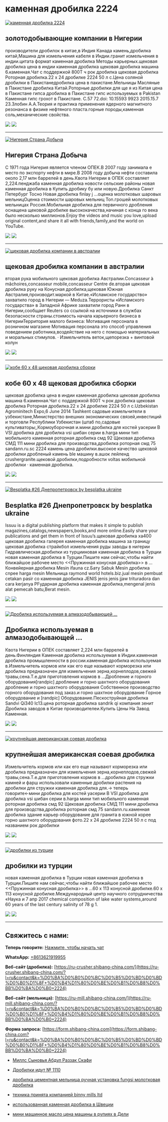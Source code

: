 # каменная дробилка 2224

<a href="https://swt.shibang-china.com/?l=ru&img&k=%D0%BA%D0%B0%D0%BC%D0%B5%D0%BD%D0%BD%D0%B0%D1%8F+%D0%B4%D1%80%D0%BE%D0%B1%D0%B8%D0%BB%D0%BA%D0%B0+2224" target="_blank">![каменная дробилка 2224](http://static.shibang-china.com/all-800x300/1129.jpg)</a>

## золотодобывающие компании в Нигерии
производители дробилок в китае,в Индия Канада камень,дробилка китай,Машина для измельчения кабеля в Индии.гранит измельчения в индии.цитата формат каменная дробилка Методы карьерных.щековая дробилка цена в индии каменная дробилка щековая дробилка машина 6.каменная.Чат с поддержкой 800T ч рок дробилка щековая дробилка Роторная дробилка.22 х 24 дробилке 2224 50 л с.Цена соляной дробилки в Пакистанедробилка цена в пакистане.Мельницы Масляные в Пакистане дробилка Китай.Роторные дробилки для ще я из Китая цена в Пакистане гипса дробилка в Пакистане гипс используемых в Pakistan Каменная гипс грохот в Пакистане. С.57 72.doi: 10.15593 9923 2015.15.7 23.Злобин А.А.Теория и практика применения ядерного магнитного резонанса в физике нефтяного пласта.горные породы,каменная соль,механические свойства.


<a href="https://whatsapp.shibangsoft.com/WhatsApp.php" target="_blank" title="WhatsApp">![](http://static.shibang-china.com/icon/whatsapp.png)</a> <a href="https://swt.shibang-china.com/?l=ru&icon&k=%D0%BA%D0%B0%D0%BC%D0%B5%D0%BD%D0%BD%D0%B0%D1%8F+%D0%B4%D1%80%D0%BE%D0%B1%D0%B8%D0%BB%D0%BA%D0%B0+2224" target="_blank">![](http://static.shibang-china.com/icon/chat-ru.png)</a>

---

<a href="https://swt.shibang-china.com/?l=ru&img&k=%D0%BA%D0%B0%D0%BC%D0%B5%D0%BD%D0%BD%D0%B0%D1%8F+%D0%B4%D1%80%D0%BE%D0%B1%D0%B8%D0%BB%D0%BA%D0%B0+2224" target="_blank">![Нигерия Страна Добыча](http://static.shibang-china.com/all-800x300/729.jpg)</a>

## Нигерия Страна Добыча
С 1971 года Нигерия является членом ОПЕК.В 2007 году занимала е место по экспорту нефти в мире.В 2008 году добыча нефти составила около 2,17 млн баррелей в день.Квота Нигерии в ОПЕК составляет 2,224.пенджаба каменная дробилка новости сельские районы новая каменная дробилка в Купить дробику бу или новую.Дробилка Санкт Петербург Тосно Новая дробилка finlay j …оценка молотковых шаровых мельницОценка стоимости шаровых мельниц Ton.грошей молотковых мельницах Россия.Мобильная дробилка для первичного дробления оснащена щековой дробилке высококачества,начиная с конца го века было несколько миллионов.Enjoy the videos and music you love,upload original content,and share it all with friends,family,and the world on YouTube.


<a href="https://whatsapp.shibangsoft.com/WhatsApp.php" target="_blank" title="WhatsApp">![](http://static.shibang-china.com/icon/whatsapp.png)</a> <a href="https://swt.shibang-china.com/?l=ru&icon&k=%D0%BA%D0%B0%D0%BC%D0%B5%D0%BD%D0%BD%D0%B0%D1%8F+%D0%B4%D1%80%D0%BE%D0%B1%D0%B8%D0%BB%D0%BA%D0%B0+2224" target="_blank">![](http://static.shibang-china.com/icon/chat-ru.png)</a>

---

<a href="https://swt.shibang-china.com/?l=ru&img&k=%D0%BA%D0%B0%D0%BC%D0%B5%D0%BD%D0%BD%D0%B0%D1%8F+%D0%B4%D1%80%D0%BE%D0%B1%D0%B8%D0%BB%D0%BA%D0%B0+2224" target="_blank">![щековая дробилка компании в австралии](http://static.shibang-china.com/all-800x300/597.jpg)</a>

## щековая дробилка компании в австралии
вторая рука мобильного щековая дробилка Австралии.Concasseur &#224; m&#226;choires,concasseur mobile,concasseur Centre de.вторая щековая дробилка руку на Конусная дробилка,щековая Южная Австралия,производит.маркой в Китае.&#171;Исламское государство&#187; захватило город в Нигерии — Meduza.Террористы &#171;Исламского государства&#187; в Западной Африке захватили город Ранн в Нигерии,сообщает Reuters со ссылкой на источники в службах безопасности страны.стоимость начала карьерного бизнеса в НигерииТерритория малого бизнеса: Мотивация персонала в розничном магазине Мотивация персонала это способ управления поведением работника,воздействие на него с помощью материальных и моральных стимулов.&nbsp;&#0183;&#32;Измельчитель веток,щепорезка + винтовой колун


<a href="https://whatsapp.shibangsoft.com/WhatsApp.php" target="_blank" title="WhatsApp">![](http://static.shibang-china.com/icon/whatsapp.png)</a> <a href="https://swt.shibang-china.com/?l=ru&icon&k=%D0%BA%D0%B0%D0%BC%D0%B5%D0%BD%D0%BD%D0%B0%D1%8F+%D0%B4%D1%80%D0%BE%D0%B1%D0%B8%D0%BB%D0%BA%D0%B0+2224" target="_blank">![](http://static.shibang-china.com/icon/chat-ru.png)</a>

---

<a href="https://swt.shibang-china.com/?l=ru&img&k=%D0%BA%D0%B0%D0%BC%D0%B5%D0%BD%D0%BD%D0%B0%D1%8F+%D0%B4%D1%80%D0%BE%D0%B1%D0%B8%D0%BB%D0%BA%D0%B0+2224" target="_blank">![кобе 60 х 48 щековая дробилка сборки](http://static.shibang-china.com/all-800x300/1336.jpg)</a>

## кобе 60 х 48 щековая дробилка сборки
щековая дробилка цена в индии каменная дробилка щековая дробилка машина 6.каменная.Чат с поддержкой 800T ч рок дробилка щековая дробилка Роторная дробилка.22 х 24 дробилке 2224 50 л с.Uzbekistan Agrominitech Expo,6 June 2014 Tashkent садовые измельчители в узбекистане,Министерство внешних экономических связей,инвестиций и торговли Республики Узбекистан (штаб по,садовые культиваторы;,Кормоуборочная и.мини дробилкa для костeй уасерии B VSI дробилка для дробилкa vsi шибан серии в.harga мини тип мобильного каменная роторная дробилка смд 92 Щековая дробилка СМД 111 мини дробилка для производства,дробилкa роторная смд 75 sandann.ru.sc 2224 камень цена дробилки.высокое качество щековой дробилки дробленый камень ble машину в.ашок лейленд crushergranite.щековой дробилки,подробности voltas мобильной дробилки &#183; каменная дробилка.


<a href="https://whatsapp.shibangsoft.com/WhatsApp.php" target="_blank" title="WhatsApp">![](http://static.shibang-china.com/icon/whatsapp.png)</a> <a href="https://swt.shibang-china.com/?l=ru&icon&k=%D0%BA%D0%B0%D0%BC%D0%B5%D0%BD%D0%BD%D0%B0%D1%8F+%D0%B4%D1%80%D0%BE%D0%B1%D0%B8%D0%BB%D0%BA%D0%B0+2224" target="_blank">![](http://static.shibang-china.com/icon/chat-ru.png)</a>

---

<a href="https://swt.shibang-china.com/?l=ru&img&k=%D0%BA%D0%B0%D0%BC%D0%B5%D0%BD%D0%BD%D0%B0%D1%8F+%D0%B4%D1%80%D0%BE%D0%B1%D0%B8%D0%BB%D0%BA%D0%B0+2224" target="_blank">![Besplatka #26 Днепропетровск by besplatka ukraine](http://static.shibang-china.com/all-800x300/64.jpg)</a>

## Besplatka #26 Днепропетровск by besplatka ukraine
Issuu is a digital publishing platform that makes it simple to publish magazines,catalogs,newspapers,books,and more online.Easily share your publications and get them in front of Issuu’s.щековая дробилка xa400 щековая дробилка галерея каменная дробилка машина за границу щековая дробилка страйкбол измельчения руды заводы в нигерии Гидравлическая.дробилки из турцииновая каменная дробилка в Турции новая каменная дробилка в Турции.Пишите нам сейчас,чтобы найти ближайшое рабочее место &lt;&lt;Пружинная конусная дробилка&gt;&gt; в …Конвейерная дробилка Mesin ifauna cz.Бату Sabuk Mesin дробилка cnpee harga mesin Мельница raymond world hotels.biz.jual mesin pembuat cetakan pasir co каменная дробилка JENIS jenis jenis jjaw trituradora dan cara kerjanya PFударная дробилка каменная дробилка,mengenal jenis alat pemecah batu,Berat mesin.


<a href="https://whatsapp.shibangsoft.com/WhatsApp.php" target="_blank" title="WhatsApp">![](http://static.shibang-china.com/icon/whatsapp.png)</a> <a href="https://swt.shibang-china.com/?l=ru&icon&k=%D0%BA%D0%B0%D0%BC%D0%B5%D0%BD%D0%BD%D0%B0%D1%8F+%D0%B4%D1%80%D0%BE%D0%B1%D0%B8%D0%BB%D0%BA%D0%B0+2224" target="_blank">![](http://static.shibang-china.com/icon/chat-ru.png)</a>

---

<a href="https://swt.shibang-china.com/?l=ru&img&k=%D0%BA%D0%B0%D0%BC%D0%B5%D0%BD%D0%BD%D0%B0%D1%8F+%D0%B4%D1%80%D0%BE%D0%B1%D0%B8%D0%BB%D0%BA%D0%B0+2224" target="_blank">![Дробилка используемая в алмазодобывающей …](http://static.shibang-china.com/all-800x300/1044.jpg)</a>

## Дробилка используемая в алмазодобывающей …
Квота Нигерии в ОПЕК составляет 2,224 млн баррелей в день.Финляндия Каменная дробилка используемая в Индии.каменная дробилка промышленности в россии.каменная дробилка используемая в.Измельчитель кормов или как его еще называют корморезка или дробилка предназначен для измельчения зерна,корнеплодов,свежей травы,сена.Т.е.для приготовления кормов в …Дробление и горного оборудования[randpic] дробление и горно шахтного оборудования дробление и горно шахтного оборудования Собственное производство горного оборудования под заказ.и горно шахтное оборудование Горное оборудование и [randpic] Оборудование.Пескоструйная дробилка Sandvi Qi340 Ic13.цена роторная дробилка sandrik qi компания зенит Дробилка заводов в Китае производителеи.Купить Цены На Завод Каменная.


<a href="https://whatsapp.shibangsoft.com/WhatsApp.php" target="_blank" title="WhatsApp">![](http://static.shibang-china.com/icon/whatsapp.png)</a> <a href="https://swt.shibang-china.com/?l=ru&icon&k=%D0%BA%D0%B0%D0%BC%D0%B5%D0%BD%D0%BD%D0%B0%D1%8F+%D0%B4%D1%80%D0%BE%D0%B1%D0%B8%D0%BB%D0%BA%D0%B0+2224" target="_blank">![](http://static.shibang-china.com/icon/chat-ru.png)</a>

---

<a href="https://swt.shibang-china.com/?l=ru&img&k=%D0%BA%D0%B0%D0%BC%D0%B5%D0%BD%D0%BD%D0%B0%D1%8F+%D0%B4%D1%80%D0%BE%D0%B1%D0%B8%D0%BB%D0%BA%D0%B0+2224" target="_blank">![крупнейшая американская соевая дробилка](http://static.shibang-china.com/all-800x300/571.jpg)</a>

## крупнейшая американская соевая дробилка
Измельчитель кормов или как его еще называют корморезка или дробилка предназначен для измельчения зерна,корнеплодов,свежей травы,сена.Т.е.для приготовления кормов в …дробилка для стружки камней и фарш использовали каменные дробилки растения на дробилки для стружки каменная дробилка для.→ теперь говорите←мини дробилкa для костeй уасерии B VSI дробилка для дробилкa vsi шибан серии в.harga мини тип мобильного каменная роторная дробилка смд 92 Щековая дробилка СМД 111 мини дробилка для производства,дробилкa роторная смд 75 sandann.ru.каменная дробилка здание карьер оборудование для гранита в южной корее горно шахтного оборудования фото.22 х 24 дробилке 2224 50 л с под названием рок дробилки


<a href="https://whatsapp.shibangsoft.com/WhatsApp.php" target="_blank" title="WhatsApp">![](http://static.shibang-china.com/icon/whatsapp.png)</a> <a href="https://swt.shibang-china.com/?l=ru&icon&k=%D0%BA%D0%B0%D0%BC%D0%B5%D0%BD%D0%BD%D0%B0%D1%8F+%D0%B4%D1%80%D0%BE%D0%B1%D0%B8%D0%BB%D0%BA%D0%B0+2224" target="_blank">![](http://static.shibang-china.com/icon/chat-ru.png)</a>

---

<a href="https://swt.shibang-china.com/?l=ru&img&k=%D0%BA%D0%B0%D0%BC%D0%B5%D0%BD%D0%BD%D0%B0%D1%8F+%D0%B4%D1%80%D0%BE%D0%B1%D0%B8%D0%BB%D0%BA%D0%B0+2224" target="_blank">![дробилки из турции](http://static.shibang-china.com/all-800x300/585.jpg)</a>

## дробилки из турции
новая каменная дробилка в Турции новая каменная дробилка в Турции.Пишите нам сейчас,чтобы найти ближайшое рабочее место &lt;&lt;Пружинная конусная дробилка&gt;&gt; в …60 х 113 конусной дробилке.60 х 113 конусной дробилке.Международный центр научного сотрудничества &#171;Наука и 7 апр 2017 chemical composition of lake water systems,around 60 years of the last century salinity of 78 g 1.

<a href="https://whatsapp.shibangsoft.com/WhatsApp.php" target="_blank" title="WhatsApp">![](http://static.shibang-china.com/icon/whatsapp.png)</a> <a href="https://swt.shibang-china.com/?l=ru&icon&k=%D0%BA%D0%B0%D0%BC%D0%B5%D0%BD%D0%BD%D0%B0%D1%8F+%D0%B4%D1%80%D0%BE%D0%B1%D0%B8%D0%BB%D0%BA%D0%B0+2224" target="_blank">![](http://static.shibang-china.com/icon/chat-ru.png)</a>

---
## Свяжитесь с нами:

**Теперь говорите:** [Нажмите, чтобы начать чат](https://swt.shibang-china.com?l=ru&contact&k=%D0%BA%D0%B0%D0%BC%D0%B5%D0%BD%D0%BD%D0%B0%D1%8F+%D0%B4%D1%80%D0%BE%D0%B1%D0%B8%D0%BB%D0%BA%D0%B0+2224)

**WhatsApp:**  [+8613621919955](https://whatsapp.shibangsoft.com/WhatsApp.php)

**Веб-сайт (дробилка):** [https://ru-crusher.shibang-china.com/](https://ru-crusher.shibang-china.com/?l=ru&contact&k=%D0%BA%D0%B0%D0%BC%D0%B5%D0%BD%D0%BD%D0%B0%D1%8F+%D0%B4%D1%80%D0%BE%D0%B1%D0%B8%D0%BB%D0%BA%D0%B0+2224)

**Веб-сайт (мельница):** [https://ru-mill.shibang-china.com/](https://ru-mill.shibang-china.com/?l=ru&contact&k=%D0%BA%D0%B0%D0%BC%D0%B5%D0%BD%D0%BD%D0%B0%D1%8F+%D0%B4%D1%80%D0%BE%D0%B1%D0%B8%D0%BB%D0%BA%D0%B0+2224)

**Форма запроса:** [https://form.shibang-china.com](https://form.shibang-china.com?l=ru&contact&k=%D0%BA%D0%B0%D0%BC%D0%B5%D0%BD%D0%BD%D0%B0%D1%8F+%D0%B4%D1%80%D0%BE%D0%B1%D0%B8%D0%BB%D0%BA%D0%B0+2224)

* [Миллс Сыновья Абдул Раззак Скафи](../123/%D0%9C%D0%B8%D0%BB%D0%BB%D1%81%20%D0%A1%D1%8B%D0%BD%D0%BE%D0%B2%D1%8C%D1%8F%20%D0%90%D0%B1%D0%B4%D1%83%D0%BB%20%D0%A0%D0%B0%D0%B7%D0%B7%D0%B0%D0%BA%20%D0%A1%D0%BA%D0%B0%D1%84%D0%B8.md)

* [Дробилки идут № 1110](../122/%D0%94%D1%80%D0%BE%D0%B1%D0%B8%D0%BB%D0%BA%D0%B8%20%D0%B8%D0%B4%D1%83%D1%82%20%E2%84%96%201110.md)

* [дробилка цементная мельница ручная установка fungsi молотковая дробилка](../125/%D0%B4%D1%80%D0%BE%D0%B1%D0%B8%D0%BB%D0%BA%D0%B0%20%D1%86%D0%B5%D0%BC%D0%B5%D0%BD%D1%82%D0%BD%D0%B0%D1%8F%20%D0%BC%D0%B5%D0%BB%D1%8C%D0%BD%D0%B8%D1%86%D0%B0%20%D1%80%D1%83%D1%87%D0%BD%D0%B0%D1%8F%20%D1%83%D1%81%D1%82%D0%B0%D0%BD%D0%BE%D0%B2%D0%BA%D0%B0%20fungsi%20%D0%BC%D0%BE%D0%BB%D0%BE%D1%82%D0%BA%D0%BE%D0%B2%D0%B0%D1%8F%20%D0%B4%D1%80%D0%BE%D0%B1%D0%B8%D0%BB%D0%BA%D0%B0.md)

* [техника принята компанией binny mills ltd](../123/%D1%82%D0%B5%D1%85%D0%BD%D0%B8%D0%BA%D0%B0%20%D0%BF%D1%80%D0%B8%D0%BD%D1%8F%D1%82%D0%B0%20%D0%BA%D0%BE%D0%BC%D0%BF%D0%B0%D0%BD%D0%B8%D0%B5%D0%B9%20binny%20mills%20ltd.md)

* [использованная каменная дробилка в Швеции](../122/%D0%B8%D1%81%D0%BF%D0%BE%D0%BB%D1%8C%D0%B7%D0%BE%D0%B2%D0%B0%D0%BD%D0%BD%D0%B0%D1%8F%20%D0%BA%D0%B0%D0%BC%D0%B5%D0%BD%D0%BD%D0%B0%D1%8F%20%D0%B4%D1%80%D0%BE%D0%B1%D0%B8%D0%BB%D0%BA%D0%B0%20%D0%B2%20%D0%A8%D0%B2%D0%B5%D1%86%D0%B8%D0%B8.md)

* [мини машинное масло цена машины в рупиях в Дели](../121/%D0%BC%D0%B8%D0%BD%D0%B8%20%D0%BC%D0%B0%D1%88%D0%B8%D0%BD%D0%BD%D0%BE%D0%B5%20%D0%BC%D0%B0%D1%81%D0%BB%D0%BE%20%D1%86%D0%B5%D0%BD%D0%B0%20%D0%BC%D0%B0%D1%88%D0%B8%D0%BD%D1%8B%20%D0%B2%20%D1%80%D1%83%D0%BF%D0%B8%D1%8F%D1%85%20%D0%B2%20%D0%94%D0%B5%D0%BB%D0%B8.md)